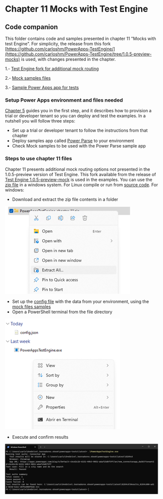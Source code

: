 # Chapter 11 Mocks with Test Engine
## Code companion

This folder contains code and samples presented in chapter 11 "Mocks with test Engine". For simplicity, the release from this fork [https://github.com/carloshm/PowerApps-TestEngine/](https://github.com/carloshm/PowerApps-TestEngine/tree/1.0.5-preview-mocks) is used, with changes presented in the chapter.

1.- [Test Engine fork for additional mock routing](PowerAppsTestEngine_chapter_11.zip)

2.- [Mock samples files](mock-samples.zip)

3.- [Sample Power Apps app for tests](PowerParse_1_0_0_0.zip)

### Setup Power Apps environment and files needed
[Chapter 5](../chapter-05) guides you in the first step, and it describes how to provision a trial or developer tenant so you can deploy and test the examples. In a nutshell you will follow three steps:
- Set up a trial or developer tenant to follow the instructions from that chapter
- Deploy samples app called [Power Parse](PowerParse_1_0_0_0.zip) to your environment
- Check Mock samples to be used with the Power Parse sample app

### Steps to use chapter 11 files
Chapter 11 presents additional mock routing options not presented in the 1.0.5-preview version of Test Engine. This fork available from the release of [Test Engine 1.0.5-preview-mock](https://github.com/carloshm/PowerApps-TestEngine/tree/1.0.5-preview-mocks) is used in the examples.
You can use the [zip file](PowerAppsTestEngine_chapter_11.zip) in a windows system. For Linux compile or run from [source code](https://github.com/carloshm/PowerApps-TestEngine/tree/1.0.5-preview-mocks).
For windows:
- Download and extract the zip file contents in a folder

![Alt text](extract-files_screenshot.png)
- Set up the [config file](https://github.com/microsoft/PowerApps-TestEngine#2-set-up-the-config-file) with the data from your environment, using the [mock files samples](mock-samples.zip)
- Open a PowerShell terminal from the file directory

![Alt text](open-terminal_screenshot.png)
- Execute and confirm results

![Alt text](run-files_screenshot.png)
